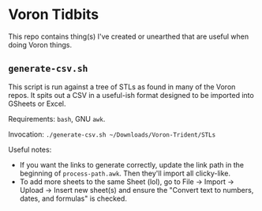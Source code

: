 # Voron Tidbits

This repo contains thing(s) I've created or unearthed that are useful when doing Voron things.

## `generate-csv.sh`

This script is run against a tree of STLs as found in many of the Voron repos. It spits out a CSV in a useful-ish format
designed to be imported into GSheets or Excel.

Requirements: `bash`, GNU `awk`.

Invocation: `./generate-csv.sh ~/Downloads/Voron-Trident/STLs`

Useful notes:

- If you want the links to generate correctly, update the link path in the beginning of `process-path.awk`. Then they'll import all clicky-like.
- To add more sheets to the same Sheet (lol), go to File -> Import -> Upload -> Insert new sheet(s) and ensure the "Convert text to numbers, dates, and formulas" is checked.
